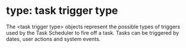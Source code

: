 # type: task trigger type

The &lt;task trigger type&gt; objects represent the possible types of triggers used by the Task Scheduler to fire off a task. Tasks can be triggered by dates, user actions and system events.
